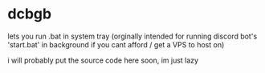 # dcbgb
lets you run .bat in system tray (orginally intended for running discord bot's 'start.bat' in background if you cant afford / get a VPS to host on)

i will probably put the source code here soon, im just lazy
